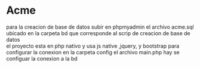 # Acme   
para  la creacion de base de datos
subir en  phpmyadmin  el archivo  acme.sql ubicado en la carpeta bd   que corresponde  al  scrip de creacion de base de datos  
el proyecto esta en php nativo y usa js native ,jquery, y bootstrap
para  configurar la  conexion    en la   carpeta  config   el archivo main.php  hay se configuar la  conexion   a la  bd    
